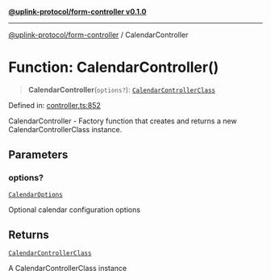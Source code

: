 [**@uplink-protocol/form-controller v0.1.0**](../README.md)

***

[@uplink-protocol/form-controller](../globals.md) / CalendarController

# Function: CalendarController()

> **CalendarController**(`options?`): [`CalendarControllerClass`](../classes/CalendarControllerClass.md)

Defined in: [controller.ts:852](https://github.com/jmkcoder/uplink-protocol-calendar/blob/37dc792b8a1827808b6d945b0ed3805e9835a62c/src/controller.ts#L852)

CalendarController - Factory function that creates and returns a new CalendarControllerClass instance.

## Parameters

### options?

[`CalendarOptions`](../interfaces/CalendarOptions.md)

Optional calendar configuration options

## Returns

[`CalendarControllerClass`](../classes/CalendarControllerClass.md)

A CalendarControllerClass instance
